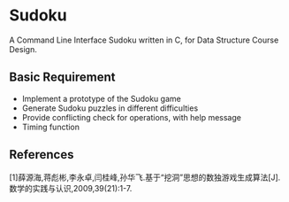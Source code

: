 # Sudoku

A Command Line Interface Sudoku written in C, for Data Structure Course Design.

## Basic Requirement

- Implement a prototype of the Sudoku game
- Generate Sudoku puzzles in different difficulties
- Provide conflicting check for operations, with help message
- Timing function

## References

[1]薛源海,蒋彪彬,李永卓,闫桂峰,孙华飞.基于“挖洞”思想的数独游戏生成算法[J].数学的实践与认识,2009,39(21):1-7.
